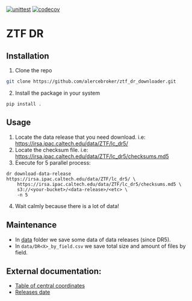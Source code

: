 [![unittest](https://github.com/alercebroker/ztf_dr/actions/workflows/unittest.yml/badge.svg)](https://github.com/alercebroker/ztf_dr/actions/workflows/unittest.yml)
[![codecov](https://codecov.io/gh/alercebroker/ztf_dr/branch/master/graph/badge.svg)](https://codecov.io/gh/alercebroker/ztf_dr)


# ZTF DR

## Installation

1. Clone the repo

```bash
git clone https://github.com/alercebroker/ztf_dr_downloader.git
```

2. Install the package in your system
```
pip install .   
```

## Usage

1. Locate the data release that you need download. i.e: https://irsa.ipac.caltech.edu/data/ZTF/lc_dr5/
2. Locate the checksum file. i.e: https://irsa.ipac.caltech.edu/data/ZTF/lc_dr5/checksums.md5
3. Execute for 5 parallel process:

```
dr download-data-release https://irsa.ipac.caltech.edu/data/ZTF/lc_dr5/ \
    https://irsa.ipac.caltech.edu/data/ZTF/lc_dr5/checksums.md5 \
    s3://<your-bucket>/<data-release>/<etc> \
    -n 5
```
4. Wait calmly because there is a lot of data!

## Maintenance

- In [data](https://github.com/alercebroker/ztf_dr_downloader/tree/master/data) folder we save some data of data releases (since DR5).
- In `data/DR<X>_by_field.csv` we save total size and amount of files by field.

## External documentation:

- [Table of central coordinates](https://www.oir.caltech.edu/twiki_ptf/pub/ZTF/ZTFFieldGrid/ZTF_Fields.txt)
- [Releases date](http://sites.astro.caltech.edu/ztf/csac/Presentations/masci_Pasadena_10.23.20.pdf)